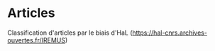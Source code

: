 # Articles

Classification d'articles par le biais d'HaL (https://hal-cnrs.archives-ouvertes.fr/IREMUS)
